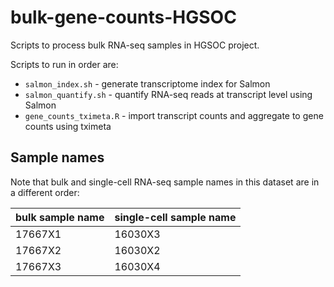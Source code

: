 # bulk-gene-counts-HGSOC

Scripts to process bulk RNA-seq samples in HGSOC project.

Scripts to run in order are:
- `salmon_index.sh` - generate transcriptome index for Salmon
- `salmon_quantify.sh` - quantify RNA-seq reads at transcript level using Salmon
- `gene_counts_tximeta.R` - import transcript counts and aggregate to gene counts using tximeta


## Sample names

Note that bulk and single-cell RNA-seq sample names in this dataset are in a different order:

| bulk sample name | single-cell sample name |
| ---------------- | ----------------------- |
| 17667X1          | 16030X3                 |
| 17667X2          | 16030X2                 |
| 17667X3          | 16030X4                 |

